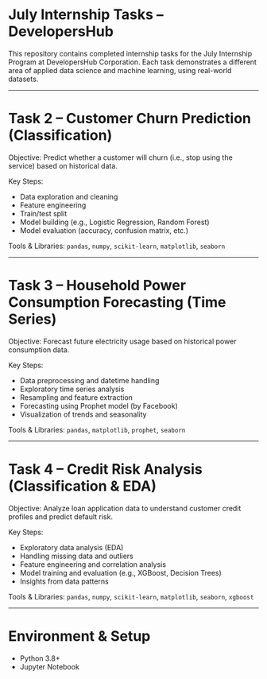 # July Internship Tasks – DevelopersHub

This repository contains completed internship tasks for the July Internship Program at DevelopersHub Corporation. Each task demonstrates a different area of applied data science and machine learning, using real-world datasets.

---

# Task 2 – Customer Churn Prediction (Classification)

Objective: Predict whether a customer will churn (i.e., stop using the service) based on historical data.

Key Steps:
- Data exploration and cleaning
- Feature engineering
- Train/test split
- Model building (e.g., Logistic Regression, Random Forest)
- Model evaluation (accuracy, confusion matrix, etc.)

Tools & Libraries: `pandas`, `numpy`, `scikit-learn`, `matplotlib`, `seaborn`

---

# Task 3 – Household Power Consumption Forecasting (Time Series)

Objective: Forecast future electricity usage based on historical power consumption data.

Key Steps:
- Data preprocessing and datetime handling
- Exploratory time series analysis
- Resampling and feature extraction
- Forecasting using Prophet model (by Facebook)
- Visualization of trends and seasonality

Tools & Libraries: `pandas`, `matplotlib`, `prophet`, `seaborn`

---

# Task 4 – Credit Risk Analysis (Classification & EDA)

Objective: Analyze loan application data to understand customer credit profiles and predict default risk.

Key Steps:
- Exploratory data analysis (EDA)
- Handling missing data and outliers
- Feature engineering and correlation analysis
- Model training and evaluation (e.g., XGBoost, Decision Trees)
- Insights from data patterns

Tools & Libraries: `pandas`, `numpy`, `scikit-learn`, `matplotlib`, `seaborn`, `xgboost`

---

# Environment & Setup

- Python 3.8+
- Jupyter Notebook
